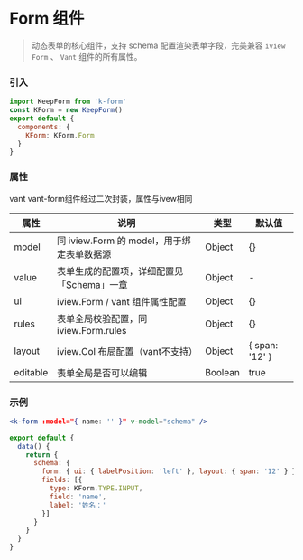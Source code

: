 # Form 组件

> 动态表单的核心组件，支持 schema 配置渲染表单字段，完美兼容 `iview Form` 、 `Vant` 组件的所有属性。

### 引入

```js
import KeepForm from 'k-form'
const KForm = new KeepForm()
export default {
  components: {
    KForm: KForm.Form
  }
}
```

### 属性

vant vant-form组件经过二次封装，属性与ivew相同

属性 | 说明 | 类型 | 默认值
----|-----|------|------
model | 同 iview.Form 的 model，用于绑定表单数据源 | Object | {}
value | 表单生成的配置项，详细配置见「Schema」一章 | Object | -
ui | iview.Form / vant 组件属性配置 | Object | {}
rules | 表单全局校验配置，同 iview.Form.rules | Object | {}
layout | iview.Col 布局配置（vant不支持） | Object | { span: '12' }
editable | 表单全局是否可以编辑 | Boolean | true

### 示例

```jsx
<k-form :model="{ name: '' }" v-model="schema" />
```

```js
export default {
  data() {
    return {
      schema: {
        form: { ui: { labelPosition: 'left' }, layout: { span: '12' } },
        fields: [{
          type: KForm.TYPE.INPUT,
          field: 'name',
          label: '姓名：'
        }]
      }
    }
  }
}
```